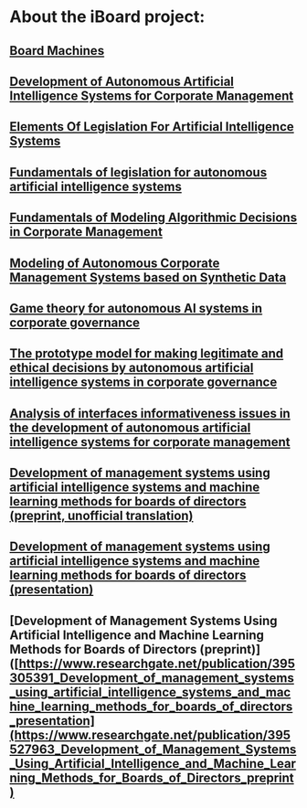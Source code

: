 # About the iBoard project:
## [Board Machines](https://boardmachines.com/)
## [Development of Autonomous Artificial Intelligence Systems for Corporate Management](https://arxiv.org/abs/2407.17588)
## [Elements Of Legislation For Artificial Intelligence Systems](https://arxiv.org/abs/2407.10305)
## [Fundamentals of legislation for autonomous artificial intelligence systems](https://www.dependability.ru/jour/article/view/601)
## [Fundamentals of Modeling Algorithmic Decisions in Corporate Management](https://artsoc.jes.su/s207751800032184-1-1/)
## [Modeling of Autonomous Corporate Management Systems based on Synthetic Data](https://www.researchgate.net/publication/385251762_MODELING_OF_AUTONOMOUS_CORPORATE_MANAGEMENT_SYSTEMS_BASED_ON_SYNTHETIC_DATA)
## [Game theory for autonomous AI systems in corporate governance](https://www.dependability.ru/jour/article/view/662)
## [The prototype model for making legitimate and ethical decisions by autonomous artificial intelligence systems in corporate governance](https://www.researchgate.net/publication/393588246_The_prototype_model_for_making_legitimate_and_ethical_decisions_by_autonomous_artificial_intelligence_systems_in_corporate_governance)
## [Analysis of interfaces informativeness issues in the development of autonomous artificial intelligence systems for corporate management](https://www.researchgate.net/publication/393588165_Analysis_of_interfaces_informativeness_issues_in_the_development_of_autonomous_artificial_intelligence_systems_for_corporate_management)
## [Development of management systems using artificial intelligence systems and machine learning methods for boards of directors (preprint, unofficial translation)](https://arxiv.org/abs/2508.03769)
## [Development of management systems using artificial intelligence systems and machine learning methods for boards of directors (presentation)](https://www.researchgate.net/publication/395305391_Development_of_management_systems_using_artificial_intelligence_systems_and_machine_learning_methods_for_boards_of_directors_presentation)
## [Development of Management Systems Using Artificial Intelligence and Machine Learning Methods for Boards of Directors (preprint)]([https://www.researchgate.net/publication/395305391_Development_of_management_systems_using_artificial_intelligence_systems_and_machine_learning_methods_for_boards_of_directors_presentation](https://www.researchgate.net/publication/395527963_Development_of_Management_Systems_Using_Artificial_Intelligence_and_Machine_Learning_Methods_for_Boards_of_Directors_preprint)
<!--
**iboard-project/iboard-project** is a ✨ _special_ ✨ repository because its `README.md` (this file) appears on your GitHub profile.

Here are some ideas to get you started:

- 🔭 I’m currently working on ...
- 🌱 I’m currently learning ...
- 👯 I’m looking to collaborate on ...
- 🤔 I’m looking for help with ...
- 💬 Ask me about ...
- 📫 How to reach me: ...
- 😄 Pronouns: ...
- ⚡ Fun fact: ...
-->

